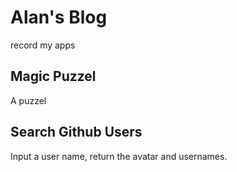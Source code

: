 # Alan's Blog

record my apps

## Magic Puzzel

A puzzel

## Search Github Users

Input a user name, return the avatar and usernames.
